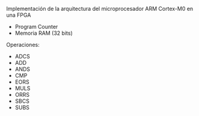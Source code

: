 Implementación de la arquitectura del microprocesador ARM Cortex-M0 en una FPGA

- Program Counter
- Memoria RAM (32 bits)

Operaciones:
- ADCS
- ADD
- ANDS
- CMP
- EORS
- MULS
- ORRS
- SBCS
- SUBS
